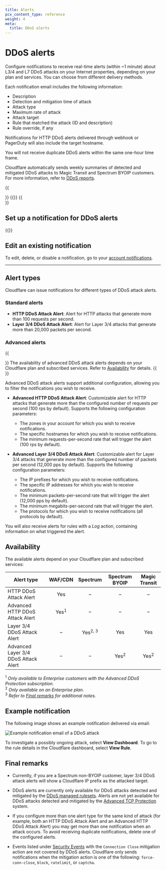 ```yaml
---
title: Alerts
pcx_content_type: reference
weight: 4
meta:
  title: DDoS alerts
---
```


# DDoS alerts

Configure notifications to receive real-time alerts (within ~1 minute) about L3/4 and L7 DDoS attacks on your Internet properties, depending on your plan and services. You can choose from different delivery methods.

Each notification email includes the following information:

* Description
* Detection and mitigation time of attack
* Attack type
* Maximum rate of attack
* Attack target
* Rule that matched the attack (ID and description)
* Rule override, if any

Notifications for HTTP DDoS alerts delivered through webhook or PagerDuty will also include the target hostname.

You will not receive duplicate DDoS alerts within the same one-hour time frame.

Cloudflare automatically sends weekly summaries of detected and mitigated DDoS attacks to Magic Transit and Spectrum BYOIP customers. For more information, refer to [DDoS reports](/ddos-protection/reference/reports/).

{{<Aside type="note">}}
{{<render file="_alerts-and-reports-independent.md">}}
{{</Aside>}}

## Set up a notification for DDoS alerts

{{<render file="_create-notification.md">}}

## Edit an existing notification

To edit, delete, or disable a notification, go to your [account notifications](https://dash.cloudflare.com/?to=/:account/notifications).

---

## Alert types

Cloudflare can issue notifications for different types of DDoS attack alerts.

### Standard alerts

* **HTTP DDoS Attack Alert**: Alert for HTTP attacks that generate more than 100 requests per second.
* **Layer 3/4 DDoS Attack Alert**: Alert for Layer 3/4 attacks that generate more than 20,000 packets per second.

### Advanced alerts

{{<Aside type="note">}}
The availability of advanced DDoS attack alerts depends on your Cloudflare plan and subscribed services. Refer to [Availability](#availability) for details.
{{</Aside>}}

Advanced DDoS attack alerts support additional configuration, allowing you to filter the notifications you wish to receive.

* **Advanced HTTP DDoS Attack Alert**: Customizable alert for HTTP attacks that generate more than the configured number of requests per second (100 rps by default). Supports the following configuration parameters:

    * The zones in your account for which you wish to receive notifications.
    * The specific hostnames for which you wish to receive notifications.
    * The minimum requests-per-second rate that will trigger the alert (100 rps by default).

* **Advanced Layer 3/4 DDoS Attack Alert**: Customizable alert for Layer 3/4 attacks that generate more than the configured number of packets per second (12,000 pps by default). Supports the following configuration parameters:

    * The IP prefixes for which you wish to receive notifications.
    * The specific IP addresses for which you wish to receive notifications.
    * The minimum packets-per-second rate that will trigger the alert (12,000 pps by default).
    * The minimum megabits-per-second rate that will trigger the alert.
    * The protocols for which you wish to receive notifications (all protocols by default).

You will also receive alerts for rules with a _Log_ action, containing information on what triggered the alert.

## Availability

The available alerts depend on your Cloudflare plan and subscribed services:

Alert type                           |     WAF/CDN     |      Spectrum      | Spectrum BYOIP  |  Magic Transit
-------------------------------------|:---------------:|:------------------:|:---------------:|:--------------:
HTTP DDoS Attack Alert               |       Yes       |         –          |        –        |        –
Advanced HTTP DDoS Attack Alert      | Yes<sup>1</sup> |         –          |        –        |        –
Layer 3/4 DDoS Attack Alert          |        –        | Yes<sup>2, 3</sup> |       Yes       |       Yes
Advanced Layer 3/4 DDoS Attack Alert |        –        |         –          | Yes<sup>2</sup> | Yes<sup>2</sup>

<sup>1</sup> _Only available to Enterprise customers with the Advanced DDoS Protection subscription._ <br>
<sup>2</sup> _Only available on an Enterprise plan._ <br>
<sup>3</sup> _Refer to [Final remarks](#final-remarks) for additional notes._

## Example notification

The following image shows an example notification delivered via email:

![Example notification email of a DDoS attack](/images/ddos-protection/ddos-notification-example.png)

To investigate a possibly ongoing attack, select **View Dashboard**. To go to the rule details in the Cloudflare dashboard, select **View Rule**.

## Final remarks

* Currently, if you are a Spectrum non-BYOIP customer, layer 3/4 DDoS attack alerts will show a Cloudflare IP prefix as the attacked target.

* DDoS alerts are currently only available for DDoS attacks detected and mitigated by the [DDoS managed rulesets](/ddos-protection/managed-rulesets/). Alerts are not yet available for DDoS attacks detected and mitigated by the [Advanced TCP Protection](/ddos-protection/tcp-protection/) system.

* If you configure more than one alert type for the same kind of attack (for example, both an HTTP DDoS Attack Alert and an Advanced HTTP DDoS Attack Alert) you may get more than one notification when an attack occurs. To avoid receiving duplicate notifications, delete one of the configured alerts.

* Events listed under [Security Events](/waf/security-events/paid-plans/) with the `Connection Close` mitigation action are not covered by DDoS alerts. Cloudflare only sends notifications when the mitigation action is one of the following: `force-conn-close`, `block`, `ratelimit`, or `captcha`.
